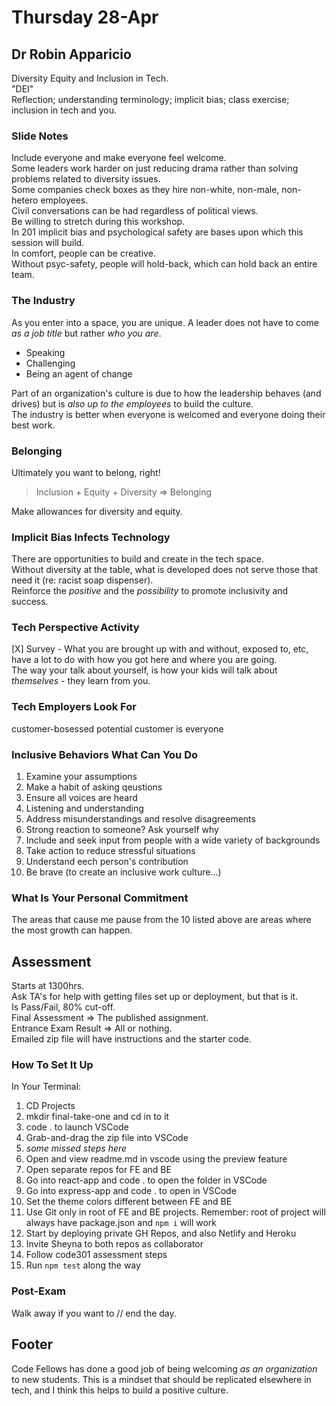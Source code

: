 # Thursday 28-Apr

## Dr Robin Apparicio

Diversity Equity and Inclusion in Tech.  
"DEI"  
Reflection; understanding terminology; implicit bias; class exercise; inclusion in tech and you.  

### Slide Notes

Include everyone and make everyone feel welcome.  
Some leaders work harder on just reducing drama rather than solving problems related to diversity issues.  
Some companies check boxes as they hire non-white, non-male, non-hetero employees.  
Civil conversations can be had regardless of political views.  
Be willing to stretch during this workshop.  
In 201 implicit bias and psychological safety are bases upon which this session will build.  
In comfort, people can be creative.  
Without psyc-safety, people will hold-back, which can hold back an entire team.  

### The Industry

As you enter into a space, you are unique. A leader does not have to come *as a job title* but rather *who you are*.  

- Speaking
- Challenging
- Being an agent of change

Part of an organization's culture is due to how the leadership behaves (and drives) but is *also up to the employees* to build the culture.  
The industry is better when everyone is welcomed and everyone doing their best work.  

### Belonging

Ultimately you want to belong, right!  

> Inclusion + Equity + Diversity => Belonging  

Make allowances for diversity and equity.  

### Implicit Bias Infects Technology

There are opportunities to build and create in the tech space.  
Without diversity at the table, what is developed does not serve those that need it (re: racist soap dispenser).  
Reinforce the *positive* and the *possibility* to promote inclusivity and success.  

### Tech Perspective Activity

[X] Survey - What you are brought up with and without, exposed to, etc, have a lot to do with how you got here and where you are going.  
The way your talk about yourself, is how your kids will talk about *themselves* - they learn from you.  

### Tech Employers Look For

customer-bosessed
potential customer is everyone

### Inclusive Behaviors What Can You Do

1. Examine your assumptions
2. Make a habit of asking qeustions
3. Ensure all voices are heard
4. Listening and understanding
5. Address misunderstandings and resolve disagreements
6. Strong reaction to someone? Ask yourself why
7. Include and seek input from people with a wide variety of backgrounds
8. Take action to reduce stressful situations
9. Understand eech person's contribution
10. Be brave (to create an inclusive work culture...)

### What Is Your Personal Commitment

The areas that cause me pause from the 10 listed above are areas where the most growth can happen.  

## Assessment

Starts at 1300hrs.  
Ask TA's for help with getting files set up or deployment, but that is it.  
Is Pass/Fail, 80% cut-off.  
Final Assessment => The published assignment.  
Entrance Exam Result => All or nothing.  
Emailed zip file will have instructions and the starter code.  

### How To Set It Up

In Your Terminal:  

1. CD Projects  
2. mkdir final-take-one and cd in to it  
3. code . to launch VSCode  
4. Grab-and-drag the zip file into VSCode  
5. *some missed steps here*  
6. Open and view readme.md in vscode using the preview feature  
7. Open separate repos for FE and BE  
8. Go into react-app and code . to open the folder in VSCode  
9. Go into express-app and code . to open in VSCode  
10. Set the theme colors different between FE and BE  
11. Use Git only in root of FE and BE projects. Remember: root of project will always have package.json and `npm i` will work  
12. Start by deploying private GH Repos, and also Netlify and Heroku  
13. Invite Sheyna to both repos as collaborator  
14. Follow code301 assessment steps  
15. Run `npm test` along the way

### Post-Exam

Walk away if you want to // end the day.

## Footer

Code Fellows has done a good job of being welcoming *as an organization* to new students. This is a mindset that should be replicated elsewhere in tech, and I think this helps to build a positive culture.  
